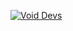 <a href="https://voiddevs.org/dc" target="_blank"><img src="https://cdn.discordapp.com/attachments/789434108614541394/827535985562091540/vdevs.png" alt="Void Devs"></a>
